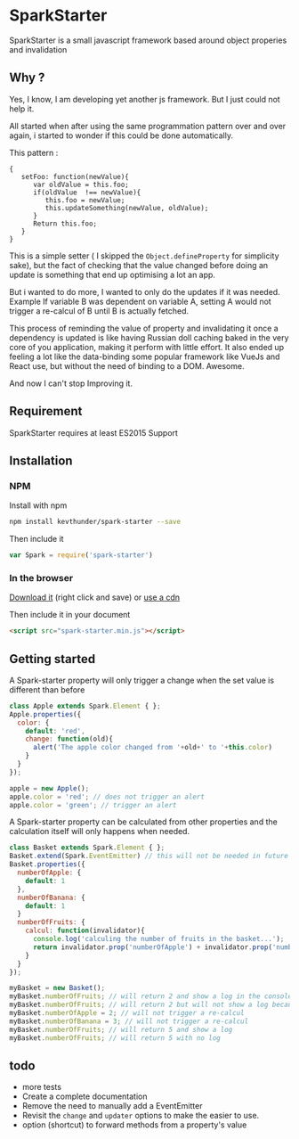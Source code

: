 # SparkStarter

SparkStarter is a small javascript framework based around object properies and invalidation

## Why ?

Yes, I know, I am developing yet another js framework. But I just could not help it.

All started when after using the same programmation pattern over and over again, i started to wonder if this could be done automatically. 

This pattern :
```
{
   setFoo: function(newValue){
      var oldValue = this.foo;
      if(oldValue  !== newValue){
         this.foo = newValue;
         this.updateSomething(newValue, oldValue);
      }
      Return this.foo;
   }
}
```

This is a simple setter ( I skipped the `Object.defineProperty` for simplicity sake), but the fact of checking that the value changed before doing an update is something that end up optimising a lot an app. 

But i wanted to do more, I wanted to only do the updates if it was needed. Example If variable B was dependent on variable A, setting A would not trigger a re-calcul of B until B is actually fetched.

This process of reminding the value of property and invalidating it once a dependency is updated is like having Russian doll caching baked in the very core of you application, making it perform with little effort. It also ended up feeling a lot like the data-binding some popular framework like VueJs and React use, but without the need of binding to a DOM. Awesome.

And now I can't stop Improving it.


## Requirement

SparkStarter requires at least ES2015 Support

## Installation

### NPM

Install with npm
```sh
npm install kevthunder/spark-starter --save
```

Then include it
```javascript
var Spark = require('spark-starter')
```

### In the browser

[Download it](https://raw.githubusercontent.com/kevthunder/spark-starter/master/dist/spark-starter.min.js) (right click and save) or [use a cdn](https://rawgit.com/?url=https%3A%2F%2Fgithub.com%2Fkevthunder%2Fspark-starter%2Fblob%2Fmaster%2Fdist%2Fspark-starter.min.js)

Then include it in your document
```html
<script src="spark-starter.min.js"></script>
```

## Getting started

A Spark-starter property will only trigger a change when the set value is different than before
```javascript
class Apple extends Spark.Element { };
Apple.properties({
  color: {
    default: 'red',
    change: function(old){
      alert('The apple color changed from '+old+' to '+this.color)
    }
  }
});

apple = new Apple();
apple.color = 'red'; // does not trigger an alert
apple.color = 'green'; // trigger an alert
```

A Spark-starter property can be calculated from other properties and the calculation itself will only happens when needed.
```javascript
class Basket extends Spark.Element { };
Basket.extend(Spark.EventEmitter) // this will not be needed in future versions
Basket.properties({
  numberOfApple: {
    default: 1
  },
  numberOfBanana: {
    default: 1
  }
  numberOfFruits: {
    calcul: function(invalidator){
      console.log('calculing the number of fruits in the basket...');
      return invalidator.prop('numberOfApple') + invalidator.prop('numberOfBanana');
    }
  }
});

myBasket = new Basket();
myBasket.numberOfFruits; // will return 2 and show a log in the console
myBasket.numberOfFruits; // will return 2 but will not show a log because the value was already calculated
myBasket.numberOfApple = 2; // will not trigger a re-calcul
myBasket.numberOfBanana = 3; // will not trigger a re-calcul
myBasket.numberOfFruits; // will return 5 and show a log
myBasket.numberOfFruits; // will return 5 with no log

```

## todo
  - more tests
  - Create a complete documentation
  - Remove the need to manually add a EventEmitter
  - Revisit the `change` and `updater` options to make the easier to use.
  - option (shortcut) to forward methods from a property's value
